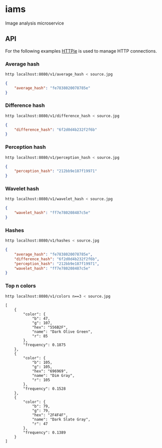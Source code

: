 # iams
Image analysis microservice

## API

For the following examples [HTTPie](https://httpie.org/) is used to manage HTTP connections.

### Average hash

```bash
http localhost:8080/v1/average_hash < source.jpg
```

```json
{
    "average_hash": "fe7838020078785e"
}
```

### Difference hash

```bash
http localhost:8080/v1/difference_hash < source.jpg
```

```json
{
    "difference_hash": "6f2d0d4b232f2f6b"
}
```

### Perception hash

```bash
http localhost:8080/v1/perception_hash < source.jpg
```

```json
{
    "perception_hash": "212bb9e187f19971"
}
```

### Wavelet hash

```bash
http localhost:8080/v1/wavelet_hash < source.jpg
```

```json
{
    "wavelet_hash": "ff7e780208487c5e"
}
```

### Hashes

```bash
http localhost:8080/v1/hashes < source.jpg
```

```json
{
    "average_hash": "fe7838020078785e",
    "difference_hash": "6f2d0d4b232f2f6b",
    "perception_hash": "212bb9e187f19971",
    "wavelet_hash": "ff7e780208487c5e"
}
```

### Top n colors

```bash
http localhost:8080/v1/colors n==3 < source.jpg
```

```
[
    {
        "color": {
            "b": 47,
            "g": 107,
            "hex": "556B2F",
            "name": "Dark Olive Green",
            "r": 85
        },
        "frequency": 0.1875
    },
    {
        "color": {
            "b": 105,
            "g": 105,
            "hex": "696969",
            "name": "Dim Gray",
            "r": 105
        },
        "frequency": 0.1528
    },
    {
        "color": {
            "b": 79,
            "g": 79,
            "hex": "2F4F4F",
            "name": "Dark Slate Gray",
            "r": 47
        },
        "frequency": 0.1389
    }
]
```
